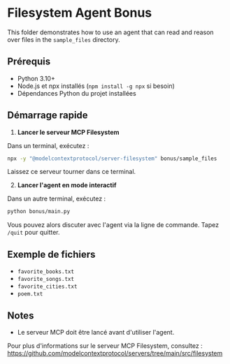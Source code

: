 # Filesystem Agent Bonus

This folder demonstrates how to use an agent that can read and reason over files in the `sample_files` directory.

## Prérequis
- Python 3.10+
- Node.js et npx installés (`npm install -g npx` si besoin)
- Dépendances Python du projet installées

## Démarrage rapide

1. **Lancer le serveur MCP Filesystem**

Dans un terminal, exécutez :

```bash
npx -y "@modelcontextprotocol/server-filesystem" bonus/sample_files
```

Laissez ce serveur tourner dans ce terminal.

2. **Lancer l'agent en mode interactif**

Dans un autre terminal, exécutez :

```bash
python bonus/main.py
```

Vous pouvez alors discuter avec l'agent via la ligne de commande. Tapez `/quit` pour quitter.

## Exemple de fichiers
- `favorite_books.txt`
- `favorite_songs.txt`
- `favorite_cities.txt`
- `poem.txt`

## Notes
- Le serveur MCP doit être lancé avant d'utiliser l'agent.

Pour plus d'informations sur le serveur MCP Filesystem, consultez :
https://github.com/modelcontextprotocol/servers/tree/main/src/filesystem
